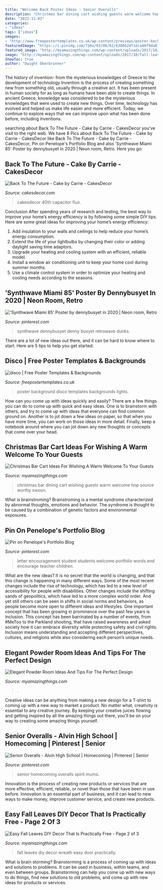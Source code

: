 ```yaml
---
title: "Welcome Back Poster Ideas : Senior Overalls"
description: "Christmas bar dining cart wishing guests warm welcome hop source worthy swoon"
date: "2022-11-03"
categories:
- "ideas"
tags: ["ideas"]
images:
- "http://www.freepostertemplates.co.uk/wp-content/previews/poster-background-disco2.jpg"
featuredImage: "https://i.pinimg.com/736x/63/86/62/638662d71dca46f9da81b1efb5a2129a.jpg"
featured_image: "http://myamazingthings.com/wp-content/uploads/2017/10/fall-leaves-diy-8.jpg"
image: "http://myamazingthings.com/wp-content/uploads/2017/10/fall-leaves-diy-8.jpg"
ShowToc: true
author: "Dwight Oberbrunner"
---
```



The history of invention- from the mysterious knowledges of Greece to the development of technology
Invention is the process of creating something new from something old, usually through a creative act. It has been present in human society for as long as humans have been able to create things. In ancient Greece, knowledge was considered to be the mysterious knowledges that were used to create new things. Over time, technology has evolved and helped us make life easier and more efficient. Today, we continue to explore ways that we can improve upon what has been done before, including inventions.

	

		
searching about Back To The Future - Cake by Carrie - CakesDecor you've visit to the right web. We have 8 Pics about Back To The Future - Cake by Carrie - CakesDecor like Back To The Future - Cake by Carrie - CakesDecor, Pin on Penelope&#039;s Portfolio Blog and also &#039;Synthwave Miami 85&#039; Poster by dennybusyet in 2020 | Neon room, Retro. Here you go:
		
    
## Back To The Future - Cake By Carrie - CakesDecor

<img loading=lazy src="https://pic.cakesdecor.com/m/kwmgph8gzzgpk5gmqqxd.jpg" onerror="this.onerror=null;this.src='https://tse1.mm.bing.net/th?id=OIP.MaUSDbVe6hb1p9BWgOWpdQHaI0&amp;pid=15.1';" alt="Back To The Future - Cake by Carrie - CakesDecor">

_Source: cakesdecor.com_

>cakesdecor 40th capacitor flux. 

	

Conclusion
After spending years of research and testing, the best way to improve your home’s energy efficiency is by following some simple DIY tips. Here are some great ideas for improving your home’s energy efficiency: 
1. Add insulation to your walls and ceilings to help reduce your home’s energy consumption. 
2. Extend the life of your lightbulbs by changing their color or adding daylight saving time adaptors. 
3. Upgrade your heating and cooling system with an efficient, reliable model. 
4. Install a window air conditioning unit to keep your home cool during summer months. 
5. Use a climate control system in order to optimize your heating and cooling needs according to the seasons.

    
## &#039;Synthwave Miami 85&#039; Poster By Dennybusyet In 2020 | Neon Room, Retro

<img loading=lazy src="https://i.pinimg.com/736x/63/86/62/638662d71dca46f9da81b1efb5a2129a.jpg" onerror="this.onerror=null;this.src='https://tse2.mm.bing.net/th?id=OIP.F9INEQrnR6zPlLvVl6Yb8wHaKd&amp;pid=15.1';" alt="&#039;Synthwave Miami 85&#039; Poster by dennybusyet in 2020 | Neon room, Retro">

_Source: pinterest.com_

>synthwave dennybusyet denny busyet retrowave dunks. 

	

There are a lot of new ideas out there, and it can be hard to know where to start. Here are 5 tips to help you get started: 

    
## Disco | Free Poster Templates &amp; Backgrounds

<img loading=lazy src="http://www.freepostertemplates.co.uk/wp-content/previews/poster-background-disco2.jpg" onerror="this.onerror=null;this.src='https://tse1.mm.bing.net/th?id=OIP.4IZ0T7xGpBuNbVaNfXOLtAHaKa&amp;pid=15.1';" alt="disco | Free Poster Templates &amp; Backgrounds">

_Source: freepostertemplates.co.uk_

>poster background disco templates backgrounds lights. 

	

How can you come up with ideas quickly and easily?
There are a few things you can do to come up with quick and easy ideas. One is to brainstorm with others, and try to come up with ideas that everyone can find common ground on. Another is to jot down a few ideas on paper, so that when you have more time, you can work on those ideas in more detail. Finally, keep a notebook around where you can jot down any new thoughts or concepts that come over your head.

    
## Christmas Bar Cart Ideas For Wishing A Warm Welcome To Your Guests

<img loading=lazy src="http://myamazingthings.com/wp-content/uploads/2017/11/christmas-bar-3.jpg" onerror="this.onerror=null;this.src='https://tse4.mm.bing.net/th?id=OIP.UgaE3lRKeZpxpYcFZRRtpwHaLH&amp;pid=15.1';" alt="Christmas Bar Cart Ideas For Wishing A Warm Welcome To Your Guests">

_Source: myamazingthings.com_

>christmas bar dining cart wishing guests warm welcome hop source worthy swoon. 

	

What is brainstroming?
Brainstroming is a mental syndrome characterized by abnormal thoughts, emotions and behavior. The syndrome is thought to be caused by a combination of genetic factors and environmental exposures.

    
## Pin On Penelope&#039;s Portfolio Blog

<img loading=lazy src="https://i.pinimg.com/736x/c9/c8/eb/c9c8eb429bf346e7f1a52f6c9bf91b62.jpg" onerror="this.onerror=null;this.src='https://tse2.mm.bing.net/th?id=OIP.U0yDkAupdDn0OFy4YY5cPgHaJ5&amp;pid=15.1';" alt="Pin on Penelope&#039;s Portfolio Blog">

_Source: pinterest.com_

>letter encouragement student students welcome portfolio words end encourage teacher children. 

	

What are the new ideas?
It is no secret that the world is changing, and that this change is happening in many different ways. Some of the most recent changes include the rise of technology, which has led to a new level of accessibility for people with disabilities. Other changes include the shifting sands of geopolitics, which have led to a more complex world order. And yet still others can be seen in shifts in social norms and behaviors, as people become more open to different ideas and lifestyles.
One important concept that has been growing in prominence over the past few years is inclusion. This concept has been barrinated by a number of events, from #MeToo to the Parkland shooting, that have raised awareness and asked society how it can embrace diversity while protecting safety and civil rights. Inclusion means understanding and accepting different perspectives, cultures, and religions while also considering each person’s unique needs.

    
## Elegant Powder Room Ideas And Tips For The Perfect Design

<img loading=lazy src="https://myamazingthings.com/wp-content/uploads/2017/10/powder-room-4-.jpg" onerror="this.onerror=null;this.src='https://tse1.mm.bing.net/th?id=OIP.yOM_Vs3KcPUP8p7VFxcXLAHaLG&amp;pid=15.1';" alt="Elegant Powder Room Ideas And Tips For The Perfect Design">

_Source: myamazingthings.com_

>. 

	

Creative ideas can be anything from making a new design for a T-shirt to coming up with a new way to market a product. No matter what, creativity is essential to any creative journey. By keeping your creative juices flowing and getting inspired by all the amazing things out there, you'll be on your way to creating some amazing things yourself.

    
## Senior Overalls - Alvin High School | Homecoming | Pinterest | Senior

<img loading=lazy src="https://s-media-cache-ak0.pinimg.com/736x/85/29/bb/8529bb4ea496fd798315f6e55ec1d23e--senior-overalls-homecoming-ideas.jpg" onerror="this.onerror=null;this.src='https://tse2.mm.bing.net/th?id=OIP.UG_8AuRUi95SqYdQzPNHUAHaJ3&amp;pid=15.1';" alt="Senior Overalls - Alvin High School | Homecoming | Pinterest | Senior">

_Source: pinterest.com_

>senior homecoming overalls spirit mums. 

	

Innovation is the process of creating new products or services that are more effective, efficient, reliable, or novel than those that have been in use before. Innovation is an essential part of business, and it can lead to new ways to make money, improve customer service, and create new products.

    
## Easy Fall Leaves DIY Decor That Is Practically Free - Page 2 Of 3

<img loading=lazy src="http://myamazingthings.com/wp-content/uploads/2017/10/fall-leaves-diy-8.jpg" onerror="this.onerror=null;this.src='https://tse1.mm.bing.net/th?id=OIP.2zJ5W85LQLp2J6uq3bzIuAHaLH&amp;pid=15.1';" alt="Easy Fall Leaves DIY Decor That Is Practically Free - Page 2 of 3">

_Source: myamazingthings.com_

>fall leaves diy decor wreath easy door practically. 

	

What is brain storming?
Brainstorming is a process of coming up with ideas and solutions to problems. It can be used in business, within teams, and even between groups. Brainstorming can help you come up with new ways to do things, find new solutions to old problems, and come up with new ideas for products or services.

